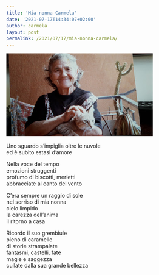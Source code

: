 ```yaml
---
title: 'Mia nonna Carmela'
date: '2021-07-17T14:34:07+02:00'
author: carmela
layout: post
permalink: /2021/07/17/mia-nonna-carmela/
---
```


![](/assets/img/2021/07/20210717_141542.jpg)

Uno sguardo s’impiglia oltre le nuvole  
ed è subito estasi d’amore

Nella voce del tempo  
emozioni struggenti  
profumo di biscotti, merletti  
abbracciate al canto del vento

C’era sempre un raggio di sole  
nel sorriso di mia nonna  
cielo limpido  
la carezza dell’anima  
il ritorno a casa

Ricordo il suo grembiule  
pieno di caramelle  
di storie strampalate  
fantasmi, castelli, fate  
magie e saggezza  
cullate dalla sua grande bellezza